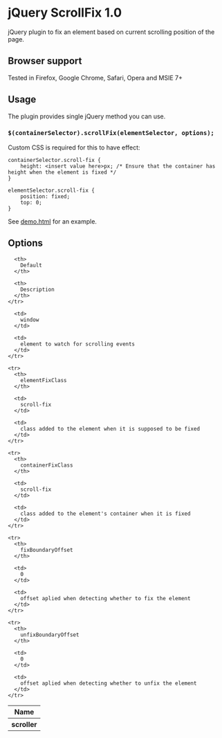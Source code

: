 # jQuery ScrollFix 1.0

jQuery plugin to fix an element based on current scrolling position of the page.

## Browser support

Tested in Firefox, Google Chrome, Safari, Opera and MSIE 7+

## Usage

The plugin provides single jQuery method you can use.

### `$(containerSelector).scrollFix(elementSelector, options);`

Custom CSS is required for this to have effect:

    containerSelector.scroll-fix {
        height: <insert value here>px; /* Ensure that the container has height when the element is fixed */
    }

    elementSelector.scroll-fix {
        position: fixed;
        top: 0;
    }

See [demo.html](demo.html) for an example.


## Options

<table>
  <thead>
    <tr>
      <th>
        Name
      </th>
      
      <th>
        Default
      </th>
      
      <th>
        Description
      </th>
    </tr>
  </thead>
  
  <tbody>
    <tr>
      <th>
        scroller
      </th>
      
      <td>
        window
      </td>
      
      <td>
        element to watch for scrolling events
      </td>
    </tr>

    <tr>
      <th>
        elementFixClass
      </th>
      
      <td>
        scroll-fix
      </td>
      
      <td>
        class added to the element when it is supposed to be fixed
      </td>
    </tr>

    <tr>
      <th>
        containerFixClass
      </th>
      
      <td>
        scroll-fix
      </td>
      
      <td>
        class added to the element's container when it is fixed
      </td>
    </tr>

    <tr>
      <th>
        fixBoundaryOffset
      </th>
      
      <td>
        0
      </td>
      
      <td>
        offset aplied when detecting whether to fix the element
      </td>
    </tr>

    <tr>
      <th>
        unfixBoundaryOffset
      </th>
      
      <td>
        0
      </td>
      
      <td>
        offset aplied when detecting whether to unfix the element
      </td>
    </tr>
  </tbody>
</table>